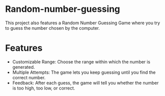 # Random-number-guessing
This project also features a Random Number Guessing Game where you try to guess the number chosen by the computer.

# Features
- Customizable Range: Choose the range within which the number is generated.
- Multiple Attempts: The game lets you keep guessing until you find the correct number.
- Feedback: After each guess, the game will tell you whether the number is too high, too low, or correct.
